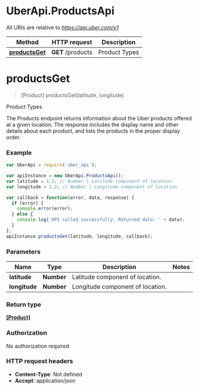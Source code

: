 # UberApi.ProductsApi

All URIs are relative to *https://api.uber.com/v1*

Method | HTTP request | Description
------------- | ------------- | -------------
[**productsGet**](ProductsApi.md#productsGet) | **GET** /products | Product Types

<a name="productsGet"></a>
# **productsGet**
> [Product] productsGet(latitude, longitude)

Product Types

The Products endpoint returns information about the Uber products offered at a given location. The response includes the display name and other details about each product, and lists the products in the proper display order.

### Example
```javascript
var UberApi = require('uber_api');

var apiInstance = new UberApi.ProductsApi();
var latitude = 1.2; // Number | Latitude component of location.
var longitude = 1.2; // Number | Longitude component of location.

var callback = function(error, data, response) {
  if (error) {
    console.error(error);
  } else {
    console.log('API called successfully. Returned data: ' + data);
  }
};
apiInstance.productsGet(latitude, longitude, callback);
```

### Parameters

Name | Type | Description  | Notes
------------- | ------------- | ------------- | -------------
 **latitude** | **Number**| Latitude component of location. | 
 **longitude** | **Number**| Longitude component of location. | 

### Return type

[**[Product]**](Product.md)

### Authorization

No authorization required

### HTTP request headers

 - **Content-Type**: Not defined
 - **Accept**: application/json


